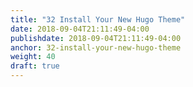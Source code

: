 ```yaml
---
title: "32 Install Your New Hugo Theme"
date: 2018-09-04T21:11:49-04:00
publishdate: 2018-09-04T21:11:49-04:00
anchor: 32-install-your-new-hugo-theme
weight: 40
draft: true
---
```

